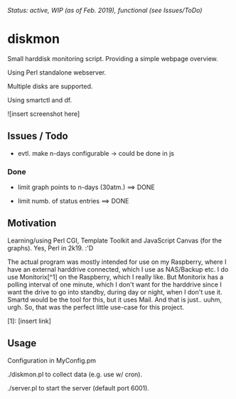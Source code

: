 _Status: active, WIP (as of Feb. 2019), functional (see Issues/ToDo)_

# diskmon

Small harddisk monitoring script. Providing a simple webpage overview.

Using Perl standalone webserver.

Multiple disks are supported.

Using smartctl and df.

![insert screenshot here]

## Issues / Todo

- evtl. make n-days configurable
  -> could be done in js

### Done

- limit graph points to n-days (30atm.)
  ==> DONE

- limit numb. of status entries
  ==> DONE

## Motivation

Learning/using Perl CGI, Template Toolkit and JavaScript Canvas (for the graphs).
Yes, Perl in 2k19. :'D

The actual program was mostly intended for use on my Raspberry, where I have
an external harddrive connected, which I use as NAS/Backup etc.
I do use Monitorix[^1] on the Raspberry, which I really like. But Monitorix has a
polling interval of one minute, which I don't want for the harddrive since I
want the drive to go into standby, during day or night, when I don't use it.
Smartd would be the tool for this, but it uses Mail. And that is just.. uuhm,
urgh. So, that was the perfect little use-case for this project.

[1]: [insert link]

## Usage

Configuration in MyConfig.pm

./diskmon.pl to collect data (e.g. use w/ cron).

./server.pl to start the server (default port 6001).
